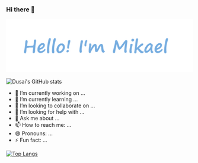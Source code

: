 ### Hi there 👋

![info](./info.png)

<img src="https://github-readme-stats.vercel.app/api?username=Mikaelemmmm&show_icons=true&theme=radical&count_private=true" alt="Dusai's GitHub stats"  />

- 🔭 I’m currently working on ...
- 🌱 I’m currently learning ...
- 👯 I’m looking to collaborate on ...
- 🤔 I’m looking for help with ...
- 💬 Ask me about ...
- 📫 How to reach me: ...
- 😄 Pronouns: ...
- ⚡ Fun fact: ...

[<img src="https://github-readme-stats.vercel.app/api/top-langs/?username=Mikaelemmmm&hide_progress=true&theme=radical&count_private=true" alt="Top Langs"  />](https://github.com/anuraghazra/github-readme-stats)


